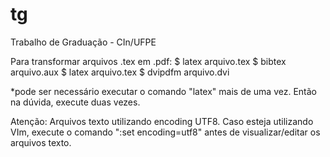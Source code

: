 tg
==

Trabalho de Graduação - CIn/UFPE


Para transformar arquivos .tex em .pdf:
$ latex arquivo.tex
$ bibtex arquivo.aux
$ latex arquivo.tex
$ dvipdfm arquivo.dvi

*pode ser necessário executar o comando "latex" mais de uma vez. Então na dúvida, execute duas vezes.

Atenção: Arquivos texto utilizando encoding UTF8.
Caso esteja utilizando VIm, execute o comando ":set encoding=utf8" antes de visualizar/editar os arquivos texto.

